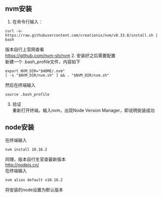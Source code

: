 ## nvm安装  
1. 在命令行输入：  
```
curl -o- https://raw.githubusercontent.com/creationix/nvm/v0.33.8/install.sh | bash
```
版本自行上官网查看   
https://github.com/nvm-sh/nvm
2. 安装好之后需要配置   
新建一个 .bash_profile文件，内容如下
```
export NVM_DIR="$HOME/.nvm"
[ -s "$NVM_DIR/nvm.sh" ] && . "$NVM_DIR/nvm.sh"
```
然后在终端输入
```
source .bash_profile
```
3. 验证  
重新打开终端，输入nvm，出现Node Version Manager，即说明安装成功  
## node安装
在终端输入   
```
nvm install 10.16.2
```
同理，版本自行生官查最新版本  
http://nodejs.cn/  
在终端输入  
```
nvm alias default v10.16.2
```
将安装的node设置为默认版本